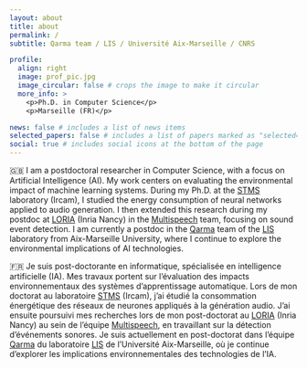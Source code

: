 ```yaml
---
layout: about
title: about
permalink: /
subtitle: Qarma team / LIS / Université Aix-Marseille / CNRS

profile:
  align: right
  image: prof_pic.jpg
  image_circular: false # crops the image to make it circular
  more_info: >
    <p>Ph.D. in Computer Science</p>
    <p>Marseille (FR)</p>

news: false # includes a list of news items
selected_papers: false # includes a list of papers marked as "selected={true}"
social: true # includes social icons at the bottom of the page
---
```

🇬🇧 I am a postdoctoral researcher in Computer Science, with a focus on Artificial Intelligence (AI). My work centers on evaluating the environmental impact of machine learning systems. During my Ph.D. at the [STMS](https://www.stms-lab.fr/) laboratory (Ircam), I studied the energy consumption of neural networks applied to audio generation. I then extended this research during my postdoc at [LORIA](https://www.loria.fr/en/) (Inria Nancy) in the [Multispeech](https://team.inria.fr/multispeech/) team, focusing on sound event detection. I am currently a postdoc in the [Qarma](https://qarma.lis-lab.fr/) team of the [LIS](https://www.lis-lab.fr/) laboratory from Aix-Marseille University, where I continue to explore the environmental implications of AI technologies.


🇫🇷 Je suis post-doctorante en informatique, spécialisée en intelligence artificielle (IA). Mes travaux portent sur l’évaluation des impacts environnementaux des systèmes d’apprentissage automatique. Lors de mon doctorat au laboratoire [STMS](https://www.stms-lab.fr/) (Ircam), j’ai étudié la consommation énergétique des réseaux de neurones appliqués à la génération audio. J’ai ensuite poursuivi mes recherches lors de mon post-doctorat au [LORIA](https://www.loria.fr/fr/) (Inria Nancy) au sein de l’équipe [Multispeech](https://team.inria.fr/multispeech/), en travaillant sur la détection d’événements sonores. Je suis actuellement en post-doctorat dans l’équipe [Qarma](https://qarma.lis-lab.fr/) du laboratoire [LIS](https://www.lis-lab.fr/) de l’Université Aix-Marseille, où je continue d’explorer les implications environnementales des technologies de l’IA.
